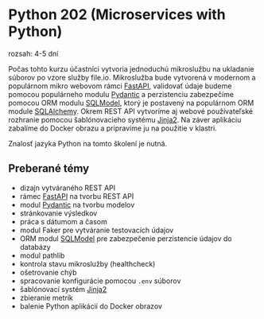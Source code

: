 # Python 202 (Microservices with Python)

rozsah: 4-5 dní

Počas tohto kurzu účastníci vytvoria jednoduchú mikroslužbu na ukladanie súborov po vzore služby file.io.
Mikroslužba bude vytvorená v modernom a populárnom mikro webovom rámci [FastAPI](https://fastapi.tiangolo.com),
validovať údaje budeme pomocou populárneho modulu [Pydantic](https://pydantic.dev) a perzistenciu zabezpečíme
pomocou ORM modulu [SQLModel](https://sqlmodel.tiangolo.com), ktorý je postavený na populárnom ORM
module [SQLAlchemy](https://www.sqlalchemy.org). Okrem REST API vytvoríme aj webové používateľské
rozhranie pomocou šablónovacieho systému [Jinja2](https://jinja.palletsprojects.com/en/3.1.x/). Na záver aplikáciu
zabalíme do Docker obrazu a pripravíme ju na použitie v klastri.

Znalosť jazyka Python na tomto školení je nutná.

## Preberané témy

* dizajn vytváraného REST API
* rámec [FastAPI](https://fastapi.tiangolo.com) na tvorbu REST API
* modul [Pydantic](https://pydantic.dev) na tvorbu modelov
* stránkovanie výsledkov
* práca s dátumom a časom
* modul Faker pre vytváranie testovacích údajov
* ORM modul [SQLModel](https://sqlmodel.tiangolo.com) pre zabezpečenie perzistencie údajov do databázy
* modul pathlib
* kontrola stavu mikroslužby (healthcheck)
* ošetrovanie chýb
* spracovanie konfigurácie pomocou `.env` súborov
* šablónovací systém [Jinja2](https://jinja.palletsprojects.com/en/3.1.x/)
* zbieranie metrík
* balenie Python aplikácií do Docker obrazov
